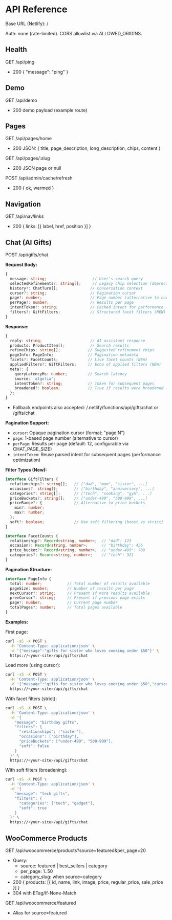 # API Reference
Base URL (Netlify): /

Auth: none (rate-limited). CORS allowlist via ALLOWED_ORIGINS.

## Health
GET /api/ping
- 200 { "message": "ping" }

## Demo
GET /api/demo
- 200 demo payload (example route)

## Pages
GET /api/pages/home
- 200 JSON: { title, page_description, long_description, chips, content }

GET /api/pages/:slug
- 200 JSON page or null

POST /api/admin/cache/refresh
- 200 { ok, warmed }

## Navigation
GET /api/nav/links
- 200 { links: [{ label, href, position }] }

## Chat (AI Gifts)
POST /api/gifts/chat

**Request Body:**
```typescript
{
  message: string;                    // User's search query
  selectedRefinements?: string[];     // Legacy chip selection (deprecated)
  history?: ChatTurn[];              // Conversation context
  cursor?: string;                   // Pagination cursor
  page?: number;                     // Page number (alternative to cursor)
  perPage?: number;                  // Results per page
  intentToken?: string;              // Cached intent for performance
  filters?: GiftFilters;             // Structured facet filters (NEW)
}
```

**Response:**
```typescript
{
  reply: string;                     // AI assistant response
  products: ProductItem[];           // Search results
  refineChips: string[];            // Suggested refinement chips
  pageInfo: PageInfo;               // Pagination metadata
  facets?: FacetCounts;             // Live facet counts (NEW)
  appliedFilters?: GiftFilters;     // Echo of applied filters (NEW)
  meta?: {
    queryLatencyMs: number;         // Search latency
    source: 'algolia';
    intentToken?: string;           // Token for subsequent pages
    broadened?: boolean;            // True if results were broadened (NEW)
  };
}
```

- Fallback endpoints also accepted: /.netlify/functions/api/gifts/chat or /gifts/chat

**Pagination Support:**
- `cursor`: Opaque pagination cursor (format: "page:N")
- `page`: 1-based page number (alternative to cursor)
- `perPage`: Results per page (default: 12, configurable via CHAT_PAGE_SIZE)
- `intentToken`: Reuse parsed intent for subsequent pages (performance optimization)

**Filter Types (New):**
```typescript
interface GiftFilters {
  relationships?: string[];   // ["dad", "mom", "sister", ...]
  occasions?: string[];       // ["birthday", "anniversary", ...]
  categories?: string[];      // ["tech", "cooking", "gym", ...]
  priceBuckets?: string[];    // ["under-499", "500-999", ...]
  priceRange?: {              // Alternative to price buckets
    min?: number;
    max?: number;
  };
  soft?: boolean;             // Use soft filtering (boost vs strict)
}

interface FacetCounts {
  relationship?: Record<string, number>;  // "dad": 123
  occasion?: Record<string, number>;      // "birthday": 456
  price_bucket?: Record<string, number>;  // "under-499": 789
  categories?: Record<string, number>;    // "tech": 321
}
```

**Pagination Structure:**
```typescript
interface PageInfo {
  total: number;           // Total number of results available
  pageSize: number;        // Number of results per page
  nextCursor?: string;     // Present if more results available
  prevCursor?: string;     // Present if previous page exists
  page?: number;           // Current page number
  totalPages?: number;     // Total pages available
}
```

**Examples:**

First page:
```bash
curl -sS -X POST \
  -H 'Content-Type: application/json' \
  -d '{"message":"gifts for sister who loves cooking under $50"}' \
  https://<your-site>/api/gifts/chat
```

Load more (using cursor):
```bash
curl -sS -X POST \
  -H 'Content-Type: application/json' \
  -d '{"message":"gifts for sister who loves cooking under $50","cursor":"page:2","intentToken":"eyJ..."}' \
  https://<your-site>/api/gifts/chat
```

With facet filters (strict):
```bash
curl -sS -X POST \
  -H 'Content-Type: application/json' \
  -d '{
    "message": "birthday gifts",
    "filters": {
      "relationships": ["sister"],
      "occasions": ["birthday"],
      "priceBuckets": ["under-499", "500-999"],
      "soft": false
    }
  }' \
  https://<your-site>/api/gifts/chat
```

With soft filters (broadening):
```bash
curl -sS -X POST \
  -H 'Content-Type: application/json' \
  -d '{
    "message": "tech gifts",
    "filters": {
      "categories": ["tech", "gadget"],
      "soft": true
    }
  }' \
  https://<your-site>/api/gifts/chat
```

## WooCommerce Products
GET /api/woocommerce/products?source=featured&per_page=20
- Query:
  - source: featured | best_sellers | category
  - per_page: 1..50
  - category_slug: when source=category
- 200 { products: [{ id, name, link, image, price, regular_price, sale_price }] }
- 304 with ETag/If-None-Match

GET /api/woocommerce/featured
- Alias for source=featured
